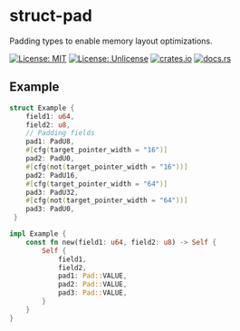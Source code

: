 # struct-pad

Padding types to enable memory layout optimizations.


[![License: MIT](https://img.shields.io/badge/License-MIT-yellow.svg)](https://github.com/ryanavella/struct-pad/blob/master/LICENSE-MIT) [![License: Unlicense](https://img.shields.io/badge/license-Unlicense-blue.svg)](https://github.com/ryanavella/struct-pad/blob/master/LICENSE-UNLICENSE) [![crates.io](https://img.shields.io/crates/v/struct-pad.svg?colorB=319e8c)](https://crates.io/crates/struct-pad) [![docs.rs](https://img.shields.io/badge/docs.rs-struct--pad-yellowgreen)](https://docs.rs/struct-pad)

## Example

```rust
struct Example {
    field1: u64,
    field2: u8,
    // Padding fields
    pad1: PadU8,
    #[cfg(target_pointer_width = "16")]
    pad2: PadU0,
    #[cfg(not(target_pointer_width = "16"))]
    pad2: PadU16,
    #[cfg(target_pointer_width = "64")]
    pad3: PadU32,
    #[cfg(not(target_pointer_width = "64"))]
    pad3: PadU0,
 }

impl Example {
    const fn new(field1: u64, field2: u8) -> Self {
        Self {
            field1,
            field2,
            pad1: Pad::VALUE,
            pad2: Pad::VALUE,
            pad3: Pad::VALUE,
        }
    }
}
```
